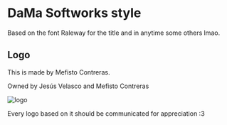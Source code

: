 # DaMa Softworks style #

Based on the font Raleway for the title and in anytime some others lmao.


## Logo ##

This is made by Mefisto Contreras.

Owned by Jesús Velasco and Mefisto Contreras

![logo](./logoChido.png)

Every logo based on it should be communicated for appreciation :3
